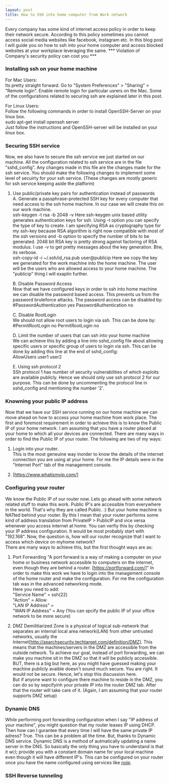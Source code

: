 ```yaml
---
layout: post
title: How to SSH into home computer from Work network
---
```


Every company has some kind of internet access policy in order to keep their network secure. According to this policy sometimes you cannot access social media websites like facebook, instagram etc. In this blog post I will guide you on how to ssh into your home computer and access blocked websites at your workplace leveraging the same. *** Violation of Company's security policy can cost you ***

### Installing ssh on your home machine

For Mac Users:<br>
Its pretty straight forward. Go to "System Preferences" > "Sharing" > "Remote login". Enable remote login for particular usrers on the Mac. Some of the configurations related to securing ssh are explained later in this post. 

For Linux Users:<br>
Follow the following commands in order to install OpenSSH-Server on your linux box.<br> 
sudo apt-get install openssh server <br>
Just follow the instructions and OpenSSH-server will be installed on your linux box. 

### Securing SSH service
Now, we also have to secure the ssh service we just started on our machine. All the configuration related to ssh service are in the file "sshd_config". Any changes made in this file are the changes made for the ssh service.
You should make the following changes to implement some level of secuirty for your ssh service. (These changes are mostly generic for ssh service keeping aside the platform)

1. Use public/private key pairs for authentication instead of passwords <br>
	A. Generate a passphrase-protected SSH key for every computer that need access to the ssh home machine. In our case we will create this on our work machine. <br>
		ssh-keygen -t rsa -b 2048 -v
		Here ssh-keygen unix based utility generates authentication keys for ssh. Using -t option you can specify the type of key to create. I am specifying RSA as cryptography type for my ssh-key because RSA algorithm is right now compatible with most of the ssh versions and -b option to specify the number of bits to be generated. 2048 bit RSA key is pretty strong against factoring of RSA modulus. I use -v to get pretty messages about the key generation. Btw, its verbose. <br>
		ssh-copy-id -i ~/.ssh/id_rsa.pub user@publicip
		Here we copy the key we generated for the work machine into the home machine. The user will be the users who are allowed access to your home machine. The "publicip" thing I will exaplin further. 

	B. Disable Password Access <br>
		Now that we have configured keys in order to ssh into home machine we can disable the password based access. This prevents us from the password bruteforce attacks.
		The password access can be disabled by: <br>
		#PasswordAuthentication yes
		PasswordAuthentication no

	C. Disable RootLogin <br>
		We should not allow root users to login via ssh. This can be done by: <br>
		#PermitRootLogin no
		PermitRootLogin no

	D. Limit the number of users that can ssh into your home machine <br>
		We can achieve this by adding a line into sshd_config file about allowing specific users or specific group of users to login via ssh.
		This can be done by adding this line at the end of sshd_config: <br>
		AllowUsers user1 user2

	E. Using ssh protocol 2 <br>
		SSh protocol 1 has number of security vulnerabilities of which exploits are available publicly. Hence we should only use ssh protocol 2 for our purpose.
		This can be done by uncommenting the protocol line in sshd_config and mentioning the number '2'.


### Knowning your public IP address 
Now that we have our SSH service running on our home machine we can move ahead on how to access your home machine from work place. The first and foremost requirement in order to achieve this is to know the Public IP of your home network. I am assuming that you have a router placed at your home to which all your devices are connected. There are many ways in order to find the Public IP of your router. The following are two of my ways:

1. Login into your router. <br>
	This is the most geneuine way inorder to know the details of the internet connection you are using at your home. For me the IP details were in the "Internet Port" tab of the management console. 

2. [https://www.whatismyip.com/]


### Configuring your router
We know the Public IP of our router now. Lets go ahead with some network related stuff to make this work. 
Public IP's are accessible from everywhere in the world. That's why they are called Public. :)
But your home machine is NATted behind your router. By this I mean that your router performs some kind of address translation from PrivateIP > PublicIP and vice versa whenever you access internet at home. You can verfiy this by checking your IP address configuration. It would be most probably start with "192.168". Now, the question is, how will our router recognize that I want to access which device on myhome network? <br>
There are many ways to achieve this, but the first thought ways are as:

1. Port Forwarding
	"A port forward is a way of making a computer on your home or business network accessible to computers on the internet, even though they are behind a router. [https://portforward.com/]"
	In order to make this work we have to login into the management console of the home router and make the configuration. 
	For me the configuration tab was in the advanced networking mode. <br>
	Here you need to add: <br>
	"Service Name" = ssh(22) <br>
	"Action" = Allow <br>
	"LAN IP Address" = <IP address of your home machine> <br>
	"WAN IP Address" = Any (You can spcify the public IP of your office network to be more secure) <br>

2. DMZ
	Demilitiarized Zone is a physical of logical sub-network that separates an internal local area network(LAN) from other untrusted networks, usually the Internet[http://searchsecurity.techtarget.com/definition/DMZ]. This means that the machines/servers in the DMZ are accessible from the outside network. To achieve our goal, instead of port forwarding, we can make you machine sit in the DMZ so that it will be publicly accessible. BUT, there is a big but here, as you might have guessed making your machine publicly avaible doesn't sound much secure. You are right. It would not be secure. Hence, let's stop this discussion here. <br>
	But if anyone want to configure there machine to reside in the DMZ, you can do so by sepcifyinh your private IP into the router DMZ tab. After that the router will take care of it. (Again, I am assuming that your router supports DMZ setup)


### Dynamic DNS
While performing port forwarding configuration when I say "IP address of your machine", you might question that my router leases IP using DHCP. Then how can I gurantee that every time I will have the same private IP adress? True. This can be a problem all the time. But, thanks to Dynamic DNS service. Dynamic DNS is a method of autmatically updating a name server in the DNS. So basically the only thing you have to understand is that it wi;l; provide you with a constant domain name for your local machine even though it will have different IP's. This can be configured on your router once you have the name configured using services like [noip](https://www.noip.com/free).

### SSH Reverse tunneling



